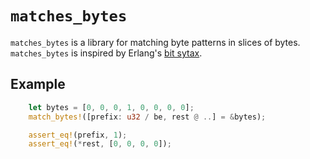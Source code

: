 `matches_bytes`
===============

`matches_bytes` is a library for matching byte patterns in slices of bytes. `matches_bytes` is inspired by Erlang's [bit sytax](https://www.erlang.org/doc/reference_manual/expressions.html#bit_syntax).

Example
-------

````rust
    let bytes = [0, 0, 0, 1, 0, 0, 0, 0];
    match_bytes!([prefix: u32 / be, rest @ ..] = &bytes);

    assert_eq!(prefix, 1);
    assert_eq!(*rest, [0, 0, 0, 0]);
````
